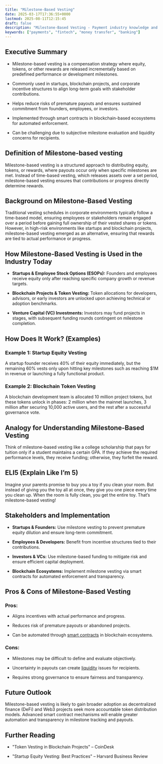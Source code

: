 ```yaml
---
title: "Milestone-Based Vesting"
date: 2025-03-17T17:36:55+0000
lastmod: 2025-08-11T12:15:45
draft: false
description: "Milestone-Based Vesting - Payment industry knowledge and insights"
keywords: ["payments", "fintech", "money transfer", "banking"]
---
```


## Executive Summary

- Milestone-based vesting is a compensation strategy where equity, tokens, or other rewards are released incrementally based on predefined performance or development milestones.

- Commonly used in startups, blockchain projects, and corporate incentive structures to align long-term goals with stakeholder contributions.

- Helps reduce risks of premature payouts and ensures sustained commitment from founders, employees, or investors.

- Implemented through smart contracts in blockchain-based ecosystems for automated enforcement.

- Can be challenging due to subjective milestone evaluation and liquidity concerns for recipients.

## Definition of Milestone-based vesting

Milestone-based vesting is a structured approach to distributing equity, tokens, or rewards, where payouts occur only when specific milestones are met. Instead of time-based vesting, which releases assets over a set period, milestone-based vesting ensures that contributions or progress directly determine rewards.

## Background on Milestone-Based Vesting

Traditional vesting schedules in corporate environments typically follow a time-based model, ensuring employees or stakeholders remain engaged over a period before gaining full ownership of their vested shares or tokens. However, in high-risk environments like startups and blockchain projects, milestone-based vesting emerged as an alternative, ensuring that rewards are tied to actual performance or progress.

## How Milestone-Based Vesting is Used in the Industry Today

- **Startups & Employee Stock Options (ESOPs):** Founders and employees receive equity only after reaching specific company growth or revenue targets.

- **Blockchain Projects & Token Vesting:** Token allocations for developers, advisors, or early investors are unlocked upon achieving technical or adoption benchmarks.

- **Venture Capital (VC) Investments:** Investors may fund projects in stages, with subsequent funding rounds contingent on milestone completion.

## How Does It Work? (Examples)

### Example 1: Startup Equity Vesting

A startup founder receives 40% of their equity immediately, but the remaining 60% vests only upon hitting key milestones such as reaching $1M in revenue or launching a fully functional product.

### Example 2: Blockchain Token Vesting

A blockchain development team is allocated 10 million project tokens, but these tokens unlock in phases: 2 million when the mainnet launches, 3 million after securing 10,000 active users, and the rest after a successful governance vote.

## Analogy for Understanding Milestone-Based Vesting

Think of milestone-based vesting like a college scholarship that pays for tuition only if a student maintains a certain GPA. If they achieve the required performance levels, they receive funding; otherwise, they forfeit the reward.

## ELI5 (Explain Like I’m 5)

Imagine your parents promise to buy you a toy if you clean your room. But instead of giving you the toy all at once, they give you one piece every time you clean up. When the room is fully clean, you get the entire toy. That’s milestone-based vesting!

## Stakeholders and Implementation

- **Startups & Founders:** Use milestone vesting to prevent premature equity dilution and ensure long-term commitment.

- **Employees & Developers:** Benefit from incentive structures tied to their contributions.

- **Investors & VCs:** Use milestone-based funding to mitigate risk and ensure efficient capital deployment.

- **Blockchain Ecosystems:** Implement milestone vesting via smart contracts for automated enforcement and transparency.

## Pros & Cons of Milestone-Based Vesting

### Pros:

- Aligns incentives with actual performance and progress.

- Reduces risk of premature payouts or abandoned projects.

- Can be automated through [smart contracts](https://faisalkhanllc.xyz/resources/payments-wiki/s/smart-contract/) in blockchain ecosystems.

### Cons:

- Milestones may be difficult to define and evaluate objectively.

- Uncertainty in payouts can create [liquidity](https://faisalkhanllc.xyz/resources/payments-wiki/l/liquidity/) issues for recipients.

- Requires strong governance to ensure fairness and transparency.

## Future Outlook

Milestone-based vesting is likely to gain broader adoption as decentralized finance (DeFi) and Web3 projects seek more accountable token distribution models. Advanced smart contract mechanisms will enable greater automation and transparency in milestone tracking and payouts.

## Further Reading

- "Token Vesting in Blockchain Projects" – CoinDesk

- "Startup Equity Vesting: Best Practices" – Harvard Business Review

##